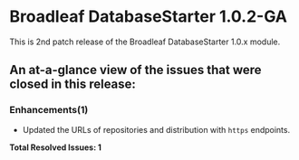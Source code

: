 # Broadleaf DatabaseStarter 1.0.2-GA

This is 2nd patch release of the Broadleaf DatabaseStarter 1.0.x module.

## An at-a-glance view of the issues that were closed in this release:

### Enhancements(1)
- Updated the URLs of repositories and distribution with `https` endpoints.


**Total Resolved Issues: 1**
